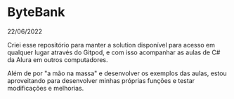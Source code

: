 # ByteBank

22/06/2022

Criei esse repositório para manter a solution disponível para acesso em qualquer lugar através do Gitpod, e com isso acompanhar as aulas de C# da Alura em outros computadores.

Além de por "a mão na massa" e desenvolver os exemplos das aulas, estou aproveitando para desenvolver minhas próprias funções e testar modificações e melhorias.
